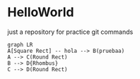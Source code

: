 # HelloWorld
just a repository for practice git commands

```mermaid
graph LR
A[Square Rect] -- hola --> B(pruebaa)
A --> C(Round Rect)
B --> D{Rhombus}
C --> D(Round Rect)
